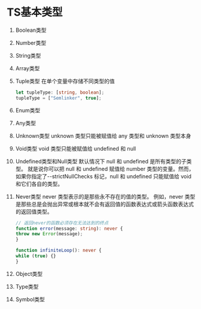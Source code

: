 # TS基本类型

1. Boolean类型
2. Number类型
3. String类型
4. Array类型
5. Tuple类型
    在单个变量中存储不同类型的值

    ```ts
    let tupleType: [string, boolean];
    tupleType = ["Semlinker", true];
    ```

6. Enum类型
7. Any类型
8. Unknown类型
    unknown 类型只能被赋值给 any 类型和 unknown 类型本身
9. Void类型
    void 类型只能被赋值给 undefined 和 null
10. Undefined类型和Null类型
    默认情况下 null 和 undefined 是所有类型的子类型。 就是说你可以把 null 和 undefined 赋值给 number 类型的变量。然而，如果你指定了--strictNullChecks 标记，null 和 undefined 只能赋值给 void 和它们各自的类型。

11. Never类型
    never 类型表示的是那些永不存在的值的类型。 例如，never 类型是那些总是会抛出异常或根本就不会有返回值的函数表达式或箭头函数表达式的返回值类型。

    ```ts
    // 返回never的函数必须存在无法达到的终点
    function error(message: string): never {
    throw new Error(message);
    }

    function infiniteLoop(): never {
    while (true) {}
    }
    ```

12. Object类型
13. Type类型
14. Symbol类型
